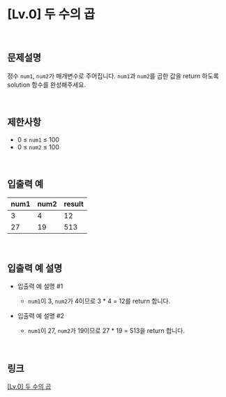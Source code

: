 # [Lv.0] 두 수의 곱

<br>

## 문제설명
정수 `num1`, `num2`가 매개변수로 주어집니다. `num1`과 `num2`를 곱한 값을 return 하도록 solution 함수를 완성해주세요.

<br>

## 제한사항
- 0 ≤ `num1` ≤ 100
- 0 ≤ `num2` ≤ 100

<br>

## 입출력 예
| num1 | num2 | result |
|---|---|---|
| 3 | 4 | 12 |
| 27 | 19 | 513 |

<br>

## 입출력 예 설명
- 입출력 예 설명 #1
    - `num1`이 3, `num2`가 4이므로 3 * 4 = 12를 return 합니다.

- 입출력 예 설명 #2
    - `num1`이 27, `num2`가 19이므로 27 * 19 = 513을 return 합니다.

<br>

## 링크
[[Lv.0] 두 수의 곱](https://school.programmers.co.kr/learn/courses/30/lessons/120804)
